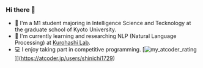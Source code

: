 ### Hi there 👋
- 🏫 I'm a M1 student majoring in Intelligence Science and Tecknology at the graduate school of Kyoto University.
- 🌱 I'm currently learning and researching NLP (Natural Language Processing) at [Kurohashi Lab](https://nlp.ist.i.kyoto-u.ac.jp/).
- 💻 I enjoy taking part in competitive programming. [![my_atcoder_rating](https://badgen.org/img/atcoder/shinichi1729/rating/algorithm?style=flat)]](https://atcoder.jp/users/shinichi1729)

<!--
**shinichi1729/shinichi1729** is a ✨ _special_ ✨ repository because its `README.md` (this file) appears on your GitHub profile.

Here are some ideas to get you started:

- 🔭 I’m currently working on ...
- 🌱 I’m currently learning ...
- 👯 I’m looking to collaborate on ...
- 🤔 I’m looking for help with ...
- 💬 Ask me about ...
- 📫 How to reach me: ...
- 😄 Pronouns: ...
- ⚡ Fun fact: ...
-->
